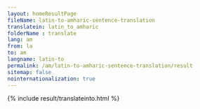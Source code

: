 ```yaml
---
layout: homeResultPage
fileName: latin-to-amharic-sentence-translation
translatein: latin_to_amharic
folderName : translate
lang: am
from: la
to: am
langname: latin-to
permalink: /am/latin-to-amharic-sentence-translation/result
sitemap: false
nointernationalization: true
---
```

{% include result/translateinto.html %}

<script src="/js/result/translation.js" data-foldername="{{page.folderName}}" data-lang="{{page.lang}}"></script>
